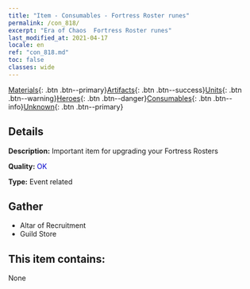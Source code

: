 ```yaml
---
title: "Item - Consumables - Fortress Roster runes"
permalink: /con_818/
excerpt: "Era of Chaos  Fortress Roster runes"
last_modified_at: 2021-04-17
locale: en
ref: "con_818.md"
toc: false
classes: wide
---
```

 [Materials](/Items/){: .btn .btn--primary}[Artifacts](/Items/Artifacts/){: .btn .btn--success}[Units](/Items/Units/){: .btn .btn--warning}[Heroes](/Items/Heroes/){: .btn .btn--danger}[Consumables](/Items/Consumables/){: .btn .btn--info}[Unknown](/Items/Unknown/){: .btn .btn--primary}

## Details
 **Description:** Important item for upgrading your Fortress Rosters

 **Quality:** <span style="color: #0000CD">OK</span>

 **Type:** Event related

## Gather

*    Altar of Recruitment 
*    Guild Store 

## This item contains:

  None

